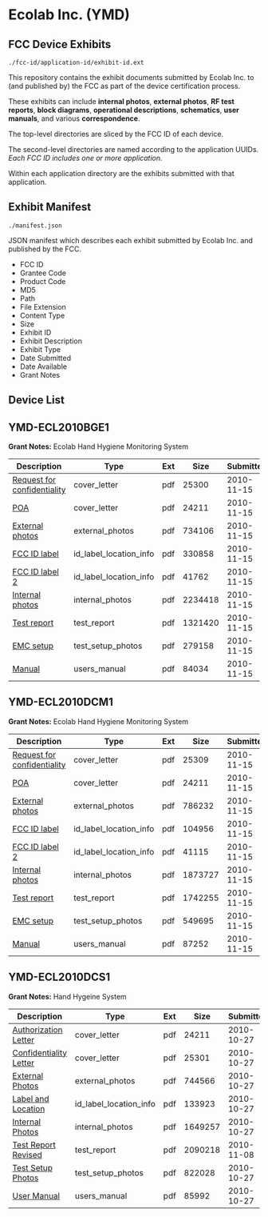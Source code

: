 # Ecolab Inc. (YMD)
## FCC Device Exhibits

```
./fcc-id/application-id/exhibit-id.ext
```

This repository contains the exhibit documents submitted by Ecolab Inc. to (and published by) the FCC as part of the device certification process.

These exhibits can include **internal photos**, **external photos**, **RF test reports**, **block diagrams**, **operational descriptions**, **schematics**, **user manuals**, and various **correspondence**.

The top-level directories are sliced by the FCC ID of each device.

The second-level directories are named according to the application UUIDs. *Each FCC ID includes one or more application.*

Within each application directory are the exhibits submitted with that application. 

## Exhibit Manifest

```
./manifest.json
```

JSON manifest which describes each exhibit submitted by Ecolab Inc. and published by the FCC.

- FCC ID
- Grantee Code
- Product Code
- MD5
- Path
- File Extension
- Content Type
- Size
- Exhibit ID
- Exhibit Description
- Exhibit Type
- Date Submitted
- Date Available
- Grant Notes

## Device List
## YMD-ECL2010BGE1
**Grant Notes:** Ecolab Hand Hygiene Monitoring System

| Description | Type | Ext | Size | Submitted | Available |
| ----------- | ---- | --- | ---- | --------- | --------- |
| [Request for confidentiality](YMD-ECL2010BGE1/4039e049a7a73bb64d127ec6b7934da5/1375870.pdf) | cover_letter | pdf | 25300 | 2010-11-15 | 2010-11-15 |
| [POA](YMD-ECL2010BGE1/4039e049a7a73bb64d127ec6b7934da5/1366977.pdf) | cover_letter | pdf | 24211 | 2010-11-15 | 2010-11-15 |
| [External photos](YMD-ECL2010BGE1/4039e049a7a73bb64d127ec6b7934da5/1375873.pdf) | external_photos | pdf | 734106 | 2010-11-15 | 2010-11-15 |
| [FCC ID label](YMD-ECL2010BGE1/4039e049a7a73bb64d127ec6b7934da5/1375874.pdf) | id_label_location_info | pdf | 330858 | 2010-11-15 | 2010-11-15 |
| [FCC ID label 2](YMD-ECL2010BGE1/4039e049a7a73bb64d127ec6b7934da5/1375875.pdf) | id_label_location_info | pdf | 41762 | 2010-11-15 | 2010-11-15 |
| [Internal photos](YMD-ECL2010BGE1/4039e049a7a73bb64d127ec6b7934da5/1375876.pdf) | internal_photos | pdf | 2234418 | 2010-11-15 | 2010-11-15 |
| [Test report](YMD-ECL2010BGE1/4039e049a7a73bb64d127ec6b7934da5/1375879.pdf) | test_report | pdf | 1321420 | 2010-11-15 | 2010-11-15 |
| [EMC setup](YMD-ECL2010BGE1/4039e049a7a73bb64d127ec6b7934da5/1375880.pdf) | test_setup_photos | pdf | 279158 | 2010-11-15 | 2010-11-15 |
| [Manual](YMD-ECL2010BGE1/4039e049a7a73bb64d127ec6b7934da5/1375881.pdf) | users_manual | pdf | 84034 | 2010-11-15 | 2010-11-15 |
## YMD-ECL2010DCM1
**Grant Notes:** Ecolab Hand Hygiene Monitoring System

| Description | Type | Ext | Size | Submitted | Available |
| ----------- | ---- | --- | ---- | --------- | --------- |
| [Request for confidentiality](YMD-ECL2010DCM1/0f633521ae4405f402c5a24a10662b7b/1375882.pdf) | cover_letter | pdf | 25309 | 2010-11-15 | 2010-11-15 |
| [POA](YMD-ECL2010DCM1/0f633521ae4405f402c5a24a10662b7b/1366977.pdf) | cover_letter | pdf | 24211 | 2010-11-15 | 2010-11-15 |
| [External photos](YMD-ECL2010DCM1/0f633521ae4405f402c5a24a10662b7b/1375885.pdf) | external_photos | pdf | 786232 | 2010-11-15 | 2010-11-15 |
| [FCC ID label](YMD-ECL2010DCM1/0f633521ae4405f402c5a24a10662b7b/1375886.pdf) | id_label_location_info | pdf | 104956 | 2010-11-15 | 2010-11-15 |
| [FCC ID label 2](YMD-ECL2010DCM1/0f633521ae4405f402c5a24a10662b7b/1375887.pdf) | id_label_location_info | pdf | 41115 | 2010-11-15 | 2010-11-15 |
| [Internal photos](YMD-ECL2010DCM1/0f633521ae4405f402c5a24a10662b7b/1375888.pdf) | internal_photos | pdf | 1873727 | 2010-11-15 | 2010-11-15 |
| [Test report](YMD-ECL2010DCM1/0f633521ae4405f402c5a24a10662b7b/1375892.pdf) | test_report | pdf | 1742255 | 2010-11-15 | 2010-11-15 |
| [EMC setup](YMD-ECL2010DCM1/0f633521ae4405f402c5a24a10662b7b/1375893.pdf) | test_setup_photos | pdf | 549695 | 2010-11-15 | 2010-11-15 |
| [Manual](YMD-ECL2010DCM1/0f633521ae4405f402c5a24a10662b7b/1375894.pdf) | users_manual | pdf | 87252 | 2010-11-15 | 2010-11-15 |
## YMD-ECL2010DCS1
**Grant Notes:** Hand Hygeine System

| Description | Type | Ext | Size | Submitted | Available |
| ----------- | ---- | --- | ---- | --------- | --------- |
| [Authorization Letter](YMD-ECL2010DCS1/bfe873e626527289cae9be88ef01fc5d/1366977.pdf) | cover_letter | pdf | 24211 | 2010-10-27 | 2010-11-08 |
| [Confidentiality Letter](YMD-ECL2010DCS1/bfe873e626527289cae9be88ef01fc5d/1366978.pdf) | cover_letter | pdf | 25301 | 2010-10-27 | 2010-11-08 |
| [External Photos](YMD-ECL2010DCS1/bfe873e626527289cae9be88ef01fc5d/1366980.pdf) | external_photos | pdf | 744566 | 2010-10-27 | 2010-11-08 |
| [Label and Location](YMD-ECL2010DCS1/bfe873e626527289cae9be88ef01fc5d/1366982.pdf) | id_label_location_info | pdf | 133923 | 2010-10-27 | 2010-11-08 |
| [Internal Photos](YMD-ECL2010DCS1/bfe873e626527289cae9be88ef01fc5d/1366981.pdf) | internal_photos | pdf | 1649257 | 2010-10-27 | 2010-11-08 |
| [Test Report Revised](YMD-ECL2010DCS1/bfe873e626527289cae9be88ef01fc5d/1372430.pdf) | test_report | pdf | 2090218 | 2010-11-08 | 2010-11-08 |
| [Test Setup Photos](YMD-ECL2010DCS1/bfe873e626527289cae9be88ef01fc5d/1366986.pdf) | test_setup_photos | pdf | 822028 | 2010-10-27 | 2010-11-08 |
| [User Manual](YMD-ECL2010DCS1/bfe873e626527289cae9be88ef01fc5d/1366987.pdf) | users_manual | pdf | 85992 | 2010-10-27 | 2010-11-08 |
